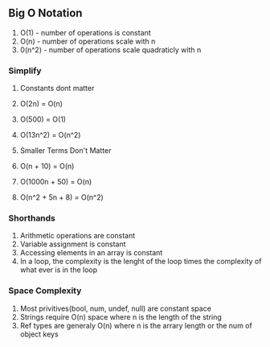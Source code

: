 ## Big O Notation

1. O(1) - number of operations is constant
2. O(n) - number of operations scale with n
3. 0(n^2) - number of operations scale quadraticly with n

### Simplify

1. Constants dont matter
  1. O(2n) = O(n)
  2. O(500) = O(1)
  3. O(13n^2) = O(n^2)

2. Smaller Terms Don't Matter
  1. O(n + 10) = O(n)
  2. O(1000n + 50) = O(n)
  3. O(n^2 + 5n + 8) = O(n^2)

### Shorthands

1. Arithmetic operations are constant
2. Variable assignment is constant 
3. Accessing elements in an array is constant
4. In a loop, the complexity is the lenght of the loop times the complexity of what ever is in the loop

### Space Complexity 

1. Most privitives(bool, num, undef, null) are constant space
2. Strings require O(n) space where n is the length of the string
3. Ref types are generaly O(n) where n is the arrary length or the num of object keys

